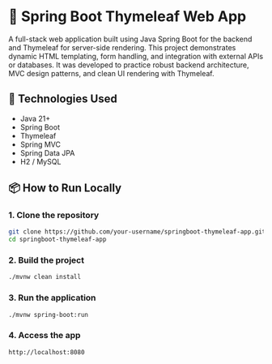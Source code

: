 # 🌸 Spring Boot Thymeleaf Web App
A full-stack web application built using Java Spring Boot for the backend and Thymeleaf for server-side rendering. This project demonstrates dynamic HTML templating, form handling, and integration with external APIs or databases. It was developed to practice robust backend architecture, MVC design patterns, and clean UI rendering with Thymeleaf.

## 🚀 Technologies Used

- Java 21+
- Spring Boot
- Thymeleaf
- Spring MVC
- Spring Data JPA
- H2 / MySQL

## 📦 How to Run Locally

### 1. Clone the repository

```bash
git clone https://github.com/your-username/springboot-thymeleaf-app.git
cd springboot-thymeleaf-app
```

### 2. Build the project

```bash
./mvnw clean install
```

### 3. Run the application

```bash
./mvnw spring-boot:run
```

### 4. Access the app

```bash
http://localhost:8080
```
